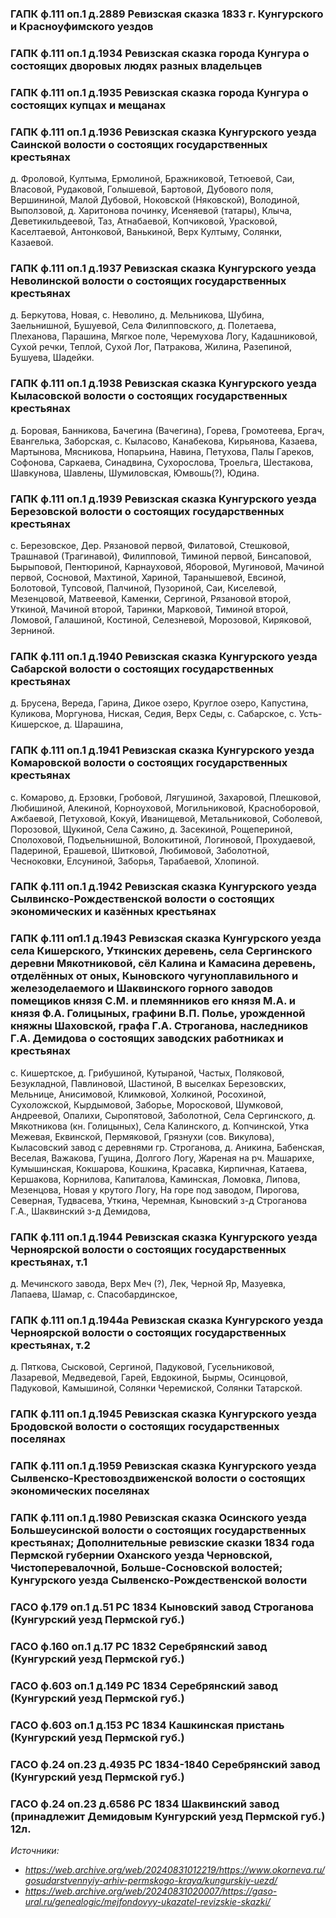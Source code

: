### ГАПК ф.111 оп.1 д.2889 Ревизская сказка 1833 г. Кунгурского и Красноуфимского уездов
### ГАПК ф.111 оп.1 д.1934 Ревизская сказка города Кунгура о состоящих дворовых людях разных владельцев
### ГАПК ф.111 оп.1 д.1935 Ревизская сказка города Кунгура о состоящих купцах и мещанах
### ГАПК ф.111 оп.1 д.1936 Ревизская сказка Кунгурского уезда Саинской волости о состоящих государственных крестьянах

д. Фроловой, Култыма, Ермолиной, Бражниковой, Тетюевой, Саи, Власовой, Рудаковой, Голышевой, Бартовой, Дубового поля, Вершининой, Малой Дубовой, Ноковской (Няковской), Володиной, Выползовой, д. Харитонова починку, Исеняевой (татары), Клыча, Деветикильдеевой, Таз, Атнабаевой, Копчиковой, Урасковой, Каселтаевой, Антонковой, Ванькиной, Верх Култыму, Солянки, Казаевой.

### ГАПК ф.111 оп.1 д.1937 Ревизская сказка Кунгурского уезда Неволинской волости о состоящих государственных крестьянах

д. Беркутова, Новая, с. Неволино, д. Мельникова, Шубина, Заельнишной, Бушуевой, Села Филипповского, д. Полетаева, Плеханова, Парашина, Мягкое поле, Черемухова Логу, Кадашниковой, Сухой речки, Теплой, Сухой Лог, Патракова, Жилина, Разепиной, Бушуева, Шадейки.

### ГАПК ф.111 оп.1 д.1938 Ревизская сказка Кунгурского уезда Кыласовской волости о состоящих государственных крестьянах

д. Боровая, Банникова, Бачегина (Вачегина), Горева, Громотеева, Ергач, Евангелька, Заборская, с. Кыласово, Канабекова, Кирьянова, Казаева, Мартынова, Мясникова, Нопарьина, Навина, Петухова, Палы Гареков, Софонова, Саркаева, Синадвина, Сухорослова, Троельга, Шестакова, Шавкунова, Шавлены, Шумиловская, Юмвошь(?), Юдина.

### ГАПК ф.111 оп.1 д.1939 Ревизская сказка Кунгурского уезда Березовской волости о состоящих государственных крестьянах

с. Березовское, Дер. Рязановой первой, Филатовой, Стешковой, Трашнавой (Трагинавой), Филипповой, Тиминой первой, Бинсаповой, Бырыповой, Пентюриной, Карнауховой, Яборовой, Мугиновой, Мачиной первой, Сосновой, Махтиной, Хариной, Таранышевой, Евсиной, Болотовой, Тупсовой, Палчиной, Пузориной, Саи, Киселевой, Мезенцовой, Матвеевой, Каменки, Сергиной, Рязановой второй, Уткиной, Мачиной второй, Таринки, Марковой, Тиминой второй, Ломовой, Галашиной, Костиной, Селезневой, Морозовой, Киряковой, Зерниной.

### ГАПК ф.111 оп.1 д.1940 Ревизская сказка Кунгурского уезда Сабарской волости о состоящих государственных крестьянах

д. Брусена, Вереда, Гарина, Дикое озеро, Круглое озеро, Капустина, Куликова, Моргунова, Ниская, Седия, Верх Седы, с. Сабарское, с. Усть-Кишерское, д. Шарашина,

### ГАПК ф.111 оп.1 д.1941 Ревизская сказка Кунгурского уезда Комаровской волости о состоящих государственных крестьянах

с. Комарово, д. Ерзовки, Гробовой, Лягушиной, Захаровой, Плешковой, Любишиной, Алекиной, Корноуховой, Могильниковой, Красноборовой, Ажбаевой, Петуховой, Кокуй, Иванищевой, Метальниковой, Соболевой, Порозовой, Щукиной, Села Сажино, д. Засекиной, Рощепериной, Сполоховой, Подъельнишной, Волокитиной, Логиновой, Прохудаевой, Падериной, Ерашевой, Шитковой, Любимовой, Заболотной, Чесноковки, Елсуниной, Заборья, Тарабаевой, Хлопиной.

### ГАПК ф.111 оп.1 д.1942 Ревизская сказка Кунгурского уезда Сылвинско-Рождественской волости о состоящих экономических и казённых крестьянах

### ГАПК ф.111 оп1.1 д.1943 Ревизская сказка Кунгурского уезда села Кишерского, Уткинских деревень, села Сергинского деревни Мякотниковой, сёл Калина и Камасина деревень, отделённых от оных, Кыновского чугуноплавильного и железоделаемого и Шаквинского горного заводов помещиков князя С.М. и племянников его князя М.А. и князя Ф.А. Голицыных, графини В.П. Полье, урожденной княжны Шаховской, графа Г.А. Строганова, наследников Г.А. Демидова о состоящих заводских работниках и крестьянах

с. Кишертское, д. Грибушиной, Кутыраной, Частых, Поляковой, Безукладной, Павлиновой, Шастиной, В выселках Березовских, Мельнице, Анисимовой, Климковой, Холкиной, Росохиной, Сухоложской, Кырдымовой, Заборье, Моросковой, Шумковой, Андреевой, Опалихи, Сыропятовой, Заболотной, Села Сергинского, д. Мякотникова (кн. Голицыных), Села Калинского, д. Копчинской, Утка Межевая, Еквинской, Пермяковой, Грязнухи (сов. Викулова), Кыласовский завод с деревнями гр. Строганова, д. Аникина, Бабенская, Веселая, Важакова, Гущина, Долгого Логу, Жареная на рч. Машарихе, Кумышинская, Кокшарова, Кошкина, Красавка, Кирпичная, Катаева, Кершакова, Корнилова, Капиталова, Каминская, Ломовка, Липова, Мезенцова, Новая у крутого Логу, На горе под заводом, Пирогова, Северная, Тудвасева, Уткина, Черемная, Кыновский з-д Строганова Г.А., Шаквинский з-д Демидова,

### ГАПК ф.111 оп.1 д.1944 Ревизская сказка Кунгурского уезда Черноярской волости о состоящих государственных крестьянах, т.1

д. Мечинского завода, Верх Меч (?), Лек, Черной Яр, Мазуевка, Лапаева, Шамар, с. Спасобардинское,

### ГАПК ф.111 оп.1 д.1944а Ревизская сказка Кунгурского уезда Черноярской волости о состоящих государственных крестьянах, т.2

д. Пяткова, Сысковой, Сергиной, Падуковой, Гусельниковой, Лазаревой, Медведевой, Гарей, Евдокиной, Бырмы, Осинцовой, Падуковой, Камышиной, Солянки Черемиской, Солянки Татарской.

### ГАПК ф.111 оп.1 д.1945 Ревизская сказка Кунгурского уезда Бродовской волости о состоящих государственных поселянах
### ГАПК ф.111 оп.1 д.1959 Ревизская сказка Кунгурского уезда Сылвенско-Крестовоздвиженской волости о состоящих экономических поселянах
### ГАПК ф.111 оп.1 д.1980 Ревизская сказка Осинского уезда Большеусинской волости о состоящих государственных крестьянах; Дополнительные ревизские сказки 1834 года Пермской губернии Оханского уезда Черновской, Чистоперевалочной, Больше-Сосновской волостей; Кунгурского уезда Сылвенско-Рождественской волости

### ГАСО ф.179 оп.1 д.51 РС 1834 Кыновский завод Строганова (Кунгурский уезд Пермской губ.)
### ГАСО ф.160 оп.1 д.17 РС 1832 Серебрянский завод (Кунгурский уезд Пермской губ.)
### ГАСО ф.603 оп.1 д.149 РС 1834 Серебрянский завод (Кунгурский уезд Пермской губ.)
### ГАСО ф.603 оп.1 д.153 РС 1834 Кашкинская пристань (Кунгурский уезд Пермской губ.)
### ГАСО ф.24 оп.23 д.4935 РС 1834-1840 Серебрянский завод (Кунгурский уезд Пермской губ.)
### ГАСО ф.24 оп.23 д.6586 РС 1834 Шаквинский завод (принадлежит Демидовым Кунгурский уезд Пермской губ.) 12л.

_Источники:_

* _https://web.archive.org/web/20240831012219/https://www.okorneva.ru/gosudarstvennyiy-arhiv-permskogo-kraya/kungurskiy-uezd/_
* _https://web.archive.org/web/20240831020007/https://gaso-ural.ru/genealogic/mejfondovyy-ukazatel-revizskie-skazki/_